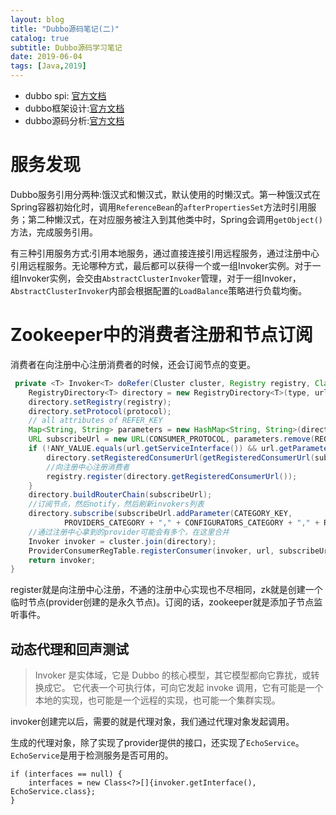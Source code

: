 ```yaml
---
layout: blog
title: "Dubbo源码笔记(二)"
catalog: true
subtitle: Dubbo源码学习笔记
date: 2019-06-04
tags: [Java,2019]
---
```

+ dubbo spi: [官方文档](http://dubbo.apache.org/zh-cn/docs/source_code_guide/adaptive-extension.html)
+ dubbo框架设计:[官方文档](http://dubbo.apache.org/zh-cn/docs/dev/design.html)
+ dubbo源码分析:[官方文档](http://dubbo.apache.org/zh-cn/docs/source_code_guide/export-service.html)

# 服务发现
Dubbo服务引用分两种:饿汉式和懒汉式，默认使用的时懒汉式。第一种饿汉式在Spring容器初始化时，调用`ReferenceBean`的`afterPropertiesSet`方法时引用服务；第二种懒汉式，在对应服务被注入到其他类中时，Spring会调用`getObject()`方法，完成服务引用。

有三种引用服务方式:引用本地服务，通过直接连接引用远程服务，通过注册中心引用远程服务。无论哪种方式，最后都可以获得一个或一组Invoker实例。对于一组Invoker实例，会交由`AbstractClusterInvoker`管理，对于一组Invoker，`AbstractClusterInvoker`内部会根据配置的`LoadBalance`策略进行负载均衡。

# Zookeeper中的消费者注册和节点订阅
消费者在向注册中心注册消费者的时候，还会订阅节点的变更。
```java
 private <T> Invoker<T> doRefer(Cluster cluster, Registry registry, Class<T> type, URL url) {
    RegistryDirectory<T> directory = new RegistryDirectory<T>(type, url);
    directory.setRegistry(registry);
    directory.setProtocol(protocol);
    // all attributes of REFER_KEY
    Map<String, String> parameters = new HashMap<String, String>(directory.getUrl().getParameters());
    URL subscribeUrl = new URL(CONSUMER_PROTOCOL, parameters.remove(REGISTER_IP_KEY), 0, type.getName(), parameters);
    if (!ANY_VALUE.equals(url.getServiceInterface()) && url.getParameter(REGISTER_KEY, true)) {
        directory.setRegisteredConsumerUrl(getRegisteredConsumerUrl(subscribeUrl, url));
        //向注册中心注册消费者
        registry.register(directory.getRegisteredConsumerUrl());
    }
    directory.buildRouterChain(subscribeUrl);
    //订阅节点，然后notify，然后刷新invokers列表
    directory.subscribe(subscribeUrl.addParameter(CATEGORY_KEY,
            PROVIDERS_CATEGORY + "," + CONFIGURATORS_CATEGORY + "," + ROUTERS_CATEGORY));
    //通过注册中心拿到的provider可能会有多个，在这里合并
    Invoker invoker = cluster.join(directory);
    ProviderConsumerRegTable.registerConsumer(invoker, url, subscribeUrl, directory);
    return invoker;
}
```
register就是向注册中心注册，不通的注册中心实现也不尽相同，zk就是创建一个临时节点(provider创建的是永久节点)。订阅的话，zookeeper就是添加子节点监听事件。

## 动态代理和回声测试
>Invoker 是实体域，它是 Dubbo 的核心模型，其它模型都向它靠扰，或转换成它。
>它代表一个可执行体，可向它发起 invoke 调用，它有可能是一个本地的实现，也可能是一个远程的实现，也可能一个集群实现。

invoker创建完以后，需要的就是代理对象，我们通过代理对象发起调用。

生成的代理对象，除了实现了provider提供的接口，还实现了`EchoService`。`EchoService`是用于检测服务是否可用的。
```
if (interfaces == null) {
    interfaces = new Class<?>[]{invoker.getInterface(), EchoService.class};
}
```



